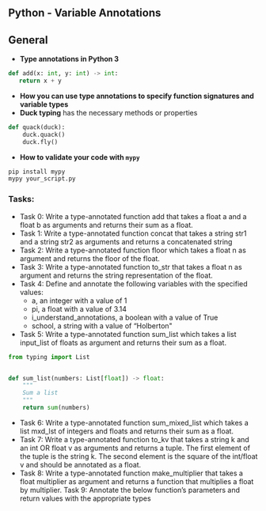 ## Python - Variable Annotations
## General

- **Type annotations in Python 3**  
 ```python
 def add(x: int, y: int) -> int:
    return x + y
```
- **How you can use type annotations to specify function signatures and variable types**
- **Duck typing**
has the necessary methods or properties
```python
def quack(duck):
    duck.quack()
    duck.fly()
```
- **How to validate your code with `mypy`**
``` python
pip install mypy
mypy your_script.py
```

### Tasks:
- Task 0:  Write a type-annotated function add that takes a float a and a float b as arguments and returns their sum as a float.
- Task 1:  Write a type-annotated function concat that takes a string str1 and a string str2 as arguments and returns a concatenated string
- Task 2:  Write a type-annotated function floor which takes a float n as argument and returns the floor of the float.
- Task 3:  Write a type-annotated function to_str that takes a float n as argument and returns the string representation of the float.
- Task 4:  Define and annotate the following variables with the specified values:
    - a, an integer with a value of 1
    - pi, a float with a value of 3.14
    - i_understand_annotations, a boolean with a value of True
    - school, a string with a value of “Holberton"
- Task 5:  Write a type-annotated function sum_list which takes a list input_list of floats as argument and returns their sum as a float.
```python
from typing import List


def sum_list(numbers: List[float]) -> float:
    """
    Sum a list
    """
    return sum(numbers)

```
- Task 6:  Write a type-annotated function sum_mixed_list which takes a list mxd_lst of integers and floats and returns their sum as a float.
- Task 7: Write a type-annotated function to_kv that takes a string k and an int OR float v as arguments and returns a tuple. The first element of the tuple is the string k. The second element is the square of the int/float v and should be annotated as a float.
- Task 8:  Write a type-annotated function make_multiplier that takes a float multiplier as argument and returns a function that multiplies a float by multiplier.
Task 9:  Annotate the below function’s parameters and return values with the appropriate types